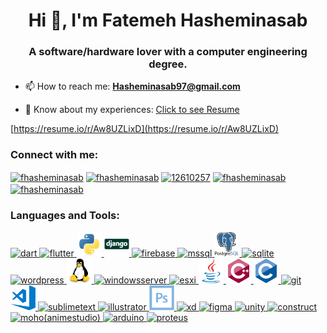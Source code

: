 <h1 align="center">Hi 👋, I'm Fatemeh Hasheminasab</h1>
<h3 align="center">A software/hardware lover with a computer engineering degree.</h3>


- 📫 How to reach me: **Hasheminasab97@gmail.com**

- 📄 Know about my experiences: 
[Click to see Resume](https://drive.google.com/file/d/1NmhdwaAe7K9236At7cNp9xLFRRLdk35o/view?usp=drivesdk)

[https://resume.io/r/Aw8UZLixD](https://resume.io/r/Aw8UZLixD)

<h3 align="left">Connect with me:</h3>
<p align="left">
<a href="https://t.me/Fhasheminasab" target="blank"><img align="center" src="https://img.icons8.com/ios/452/telegram-app.png" alt="fhasheminasab" height="30" width="40" /></a>
<a href="https://linkedin.com/in/fhasheminasab" target="blank"><img align="center" src="https://cdn.jsdelivr.net/npm/simple-icons@3.0.1/icons/linkedin.svg" alt="fhasheminasab" height="30" width="40" /></a>
<a href="https://stackoverflow.com/users/12610257" target="blank"><img align="center" src="https://cdn.jsdelivr.net/npm/simple-icons@3.0.1/icons/stackoverflow.svg" alt="12610257" height="30" width="40" /></a>
<a href="https://instagram.com/fhasheminasab" target="blank"><img align="center" src="https://cdn.jsdelivr.net/npm/simple-icons@3.0.1/icons/instagram.svg" alt="fhasheminasab" height="30" width="40" /></a>
<a href="https://dev.to/fhasheminasab" target="blank"><img align="center" src="https://cdn.jsdelivr.net/npm/simple-icons@3.0.1/icons/dev-dot-to.svg" alt="fhasheminasab" height="30" width="40" /></a>

</p>

<h3 align="left">Languages and Tools:</h3>
<p align="left"> 

<a href="https://dart.dev" target="_blank"> <img src="https://www.vectorlogo.zone/logos/dartlang/dartlang-icon.svg" alt="dart" width="40" height="40"/> </a> 
<a href="https://flutter.dev" target="_blank"> <img src="https://www.vectorlogo.zone/logos/flutterio/flutterio-icon.svg" alt="flutter" width="40" height="40"/> </a> 
<a href="https://www.python.org" target="_blank"> <img src="https://raw.githubusercontent.com/devicons/devicon/master/icons/python/python-original.svg" alt="python" width="40" height="40"/> </a> 
<a href="https://www.djangoproject.com/" target="_blank"> <img src="https://raw.githubusercontent.com/devicons/devicon/master/icons/django/django-original.svg" alt="django" width="40" height="40"/> </a> 
<a href="https://firebase.google.com/" target="_blank"> <img src="https://www.vectorlogo.zone/logos/firebase/firebase-icon.svg" alt="firebase" width="40" height="40"/> </a> 
<a href="https://www.microsoft.com/en-us/sql-server" target="_blank"> <img src="https://cdn.worldvectorlogo.com/logos/microsoft-sql-server.svg" alt="mssql" width="40" height="40"/> </a> 
<a href="https://www.postgresql.org" target="_blank"> <img src="https://raw.githubusercontent.com/devicons/devicon/master/icons/postgresql/postgresql-original-wordmark.svg" alt="postgresql" width="40" height="40"/> </a> 
<a href="https://www.sqlite.org/" target="_blank"> <img src="https://www.vectorlogo.zone/logos/sqlite/sqlite-icon.svg" alt="sqlite" width="40" height="40"/> </a> 
<a href="https://wordpress.org/" target="_blank"> <img src="https://upload.wikimedia.org/wikipedia/commons/thumb/9/98/WordPress_blue_logo.svg/1024px-WordPress_blue_logo.svg.png" alt="wordpress" width="40" height="40"/> </a> 
<a href="https://www.linux.org/" target="_blank"> <img src="https://raw.githubusercontent.com/devicons/devicon/master/icons/linux/linux-original.svg" alt="linux" width="40" height="40"/> </a> 
<a href="https://www.microsoft.com/en-us/windows-server" target="_blank"> <img src="https://www.fortray.org/uploads/courseimages/1603259471.png" alt="windowsserver" width="50" height="40"/> </a> 
<a href="https://www.vmware.com/products/vsphere.html" target="_blank"> <img src="https://images-wixmp-ed30a86b8c4ca887773594c2.wixmp.com/i/2b14985a-c66e-4dbd-b09c-609fe0678dae/d4o96dy-c59b7496-2fb3-4f30-a7cd-35425bf92133.png" alt="esxi" width="40" height="40"/> </a> 
<a href="https://www.java.com" target="_blank"> <img src="https://raw.githubusercontent.com/devicons/devicon/master/icons/java/java-original.svg" alt="java" width="40" height="40"/> </a> 
<a href="https://www.w3schools.com/cpp/" target="_blank"> <img src="https://raw.githubusercontent.com/devicons/devicon/master/icons/cplusplus/cplusplus-original.svg" alt="cplusplus" width="40" height="40"/> </a> 
<a href="https://www.cprogramming.com/" target="_blank"> <img src="https://raw.githubusercontent.com/devicons/devicon/master/icons/c/c-original.svg" alt="c" width="40" height="40"/> </a> 
<a href="https://git-scm.com/" target="_blank"> <img src="https://www.vectorlogo.zone/logos/git-scm/git-scm-icon.svg" alt="git" width="40" height="40"/> </a> 
<a href="https://code.visualstudio.com/" target="_blank"> <img src="https://raw.githubusercontent.com/github/explore/80688e429a7d4ef2fca1e82350fe8e3517d3494d/topics/visual-studio-code/visual-studio-code.png" alt="vscode" width="40" height="40"/> </a> 
<a href="https://www.sublimetext.com/" target="_blank"> <img src="https://avatars1.githubusercontent.com/u/684879?s=200&v=4" alt="sublimetext" width="40" height="40"/> </a> 
<a href="https://www.adobe.com/in/products/illustrator.html" target="_blank"> <img src="https://www.vectorlogo.zone/logos/adobe_illustrator/adobe_illustrator-icon.svg" alt="illustrator" width="40" height="40"/> </a> 
<a href="https://www.photoshop.com/en" target="_blank"> <img src="https://raw.githubusercontent.com/devicons/devicon/master/icons/photoshop/photoshop-line.svg" alt="photoshop" width="40" height="40"/> </a> 
<a href="https://www.adobe.com/products/xd.html" target="_blank"> <img src="https://cdn.worldvectorlogo.com/logos/adobe-xd.svg" alt="xd" width="40" height="40"/> </a> 
<a href="https://www.figma.com/" target="_blank"> <img src="https://www.vectorlogo.zone/logos/figma/figma-icon.svg" alt="figma" width="40" height="40"/> </a> 
<a href="https://unity.com/" target="_blank"> <img src="https://www.vectorlogo.zone/logos/unity3d/unity3d-icon.svg" alt="unity" width="40" height="40"/> </a> 
<a href="https://www.construct.net/" target="_blank"> <img src="https://construct-static.com/images/v900/r/global/construct-3-logo_v64.png" alt="construct" width="40" height="40"/> </a> 
<a href="https://www.mohoanimation.com/" target="_blank"> <img src="https://upload.wikimedia.org/wikipedia/commons/thumb/0/0f/Moho.png/220px-Moho.png" alt="moho(animestudio)" width="40" height="40"/> </a> 
<a href="https://www.arduino.cc/" target="_blank"> <img src="https://cdn.worldvectorlogo.com/logos/arduino-1.svg" alt="arduino" width="40" height="40"/> </a> 
<a href="https://www.labcenter.com/" target="_blank"> <img src="https://cdn.shortpixel.ai/client/q_lossy,ret_img,w_500,h_500/https://file.wiki/wp-content/uploads/thumbs_dir/logo-oopxl4ji13s9maoqc18nsnasylhrnq93bqh6b3chgw.png" alt="proteus" width="40" height="40"/> </a> 

</p>



<!---

<a href="https://postman.com" target="_blank"> <img src="https://www.vectorlogo.zone/logos/getpostman/getpostman-icon.svg" alt="postman" width="40" height="40"/> </a> 
<a href="https://www.elastic.co" target="_blank"> <img src="https://www.vectorlogo.zone/logos/elastic/elastic-icon.svg" alt="elasticsearch" width="40" height="40"/> </a> 
<a href="https://www.mysql.com/" target="_blank"> <img src="https://raw.githubusercontent.com/devicons/devicon/master/icons/mysql/mysql-original-wordmark.svg" alt="mysql" width="40" height="40"/> </a> 


- 👋 Hi, I’m @fhasheminasab
- 👀 I’m interested in ...
- 🌱 I’m currently learning ...
- 💞️ I’m looking to collaborate on ...
- 📫 How to reach me ...
--->

<!---
fhasheminasab/fhasheminasab is a ✨ special ✨ repository because its `README.md` (this file) appears on your GitHub profile.
You can click the Preview link to take a look at your changes.
--->
